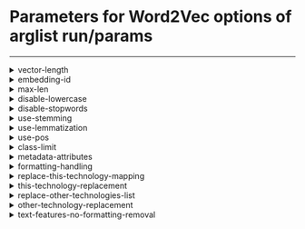 # Parameters for Word2Vec options of arglist run/params

---


<details style="margin-left:2em">
<summary style="margin-left:-2em">vector-length</summary>


_specify the length of the output vector_

Argument type: int (minimum: 1)

This argument has no default value



---



Supported hyperparameter specs: values and range

</details>


<details style="margin-left:2em">
<summary style="margin-left:-2em">embedding-id</summary>


_ID of the word embedding to use_

Argument type: str

This argument has no default value



---



Supported hyperparameter specs: values

</details>


<details style="margin-left:2em">
<summary style="margin-left:-2em">max-len</summary>


_Maximum length of the input issues. Must be positive for embeddings_

Argument type: int (minimum: 1)

This argument has no default value



---



Supported hyperparameter specs: values and range

</details>


<details style="margin-left:2em">
<summary style="margin-left:-2em">disable-lowercase</summary>


_transform words to lowercase_

Argument type: bool

Default value: False



---



Supported hyperparameter specs: values

</details>


<details style="margin-left:2em">
<summary style="margin-left:-2em">disable-stopwords</summary>


_remove stopwords from text_

Argument type: bool

Default value: False



---



Supported hyperparameter specs: values

</details>


<details style="margin-left:2em">
<summary style="margin-left:-2em">use-stemming</summary>


_stem the words in the text_

Argument type: bool

Default value: False



---



Supported hyperparameter specs: values

</details>


<details style="margin-left:2em">
<summary style="margin-left:-2em">use-lemmatization</summary>


_Use lemmatization on words in the text_

Argument type: bool

Default value: False



---



Supported hyperparameter specs: values

</details>


<details style="margin-left:2em">
<summary style="margin-left:-2em">use-pos</summary>


_Enhance words in the text with part of speech information_

Argument type: bool

Default value: False



---



Supported hyperparameter specs: values

</details>


<details style="margin-left:2em">
<summary style="margin-left:-2em">class-limit</summary>


_limit the amount of items per class. Set to -1 to disable_

Argument type: int (minimum: -1)

Default value: -1



---



Supported hyperparameter specs: values and range

</details>


<details style="margin-left:2em">
<summary style="margin-left:-2em">metadata-attributes</summary>


_Comma-separated list of metadata attributes to fetch for use in feature generation_

Argument type: str

Default value: 



---



Supported hyperparameter specs: values

</details>


<details style="margin-left:2em">
<summary style="margin-left:-2em">formatting-handling</summary>


_How to handle formatting_

Argument type: str

Default value: markers



---



Supported hyperparameter specs: values

</details>


<details style="margin-left:2em">
<summary style="margin-left:-2em">replace-this-technology-mapping</summary>


_If given, should be a file mapping project keys to project names. Project names in text will be replacement with `this-technology-replacement`._

Argument type: str

Default value: 



---



Supported hyperparameter specs: values

</details>


<details style="margin-left:2em">
<summary style="margin-left:-2em">this-technology-replacement</summary>


_See description of `replace-this-technology-mapping`_

Argument type: str

Default value: 



---



Supported hyperparameter specs: values

</details>


<details style="margin-left:2em">
<summary style="margin-left:-2em">replace-other-technologies-list</summary>


_If given, should be a file containing a list of project names. Project names will be replaced with `other-technology-replacement`_

Argument type: str

Default value: 



---



Supported hyperparameter specs: values

</details>


<details style="margin-left:2em">
<summary style="margin-left:-2em">other-technology-replacement</summary>


_See description of `replace-other-technology-list`._

Argument type: str

Default value: 



---



Supported hyperparameter specs: values

</details>


<details style="margin-left:2em">
<summary style="margin-left:-2em">text-features-no-formatting-removal</summary>


_If True, formatting is not removed for features of type `Text`._

Argument type: bool

Default value: False



---



Supported hyperparameter specs: values

</details>
